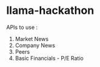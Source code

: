 # llama-hackathon
APIs to use : 
1. Market News
2. Company News
3. Peers
4. Basic Financials - P/E Ratio
